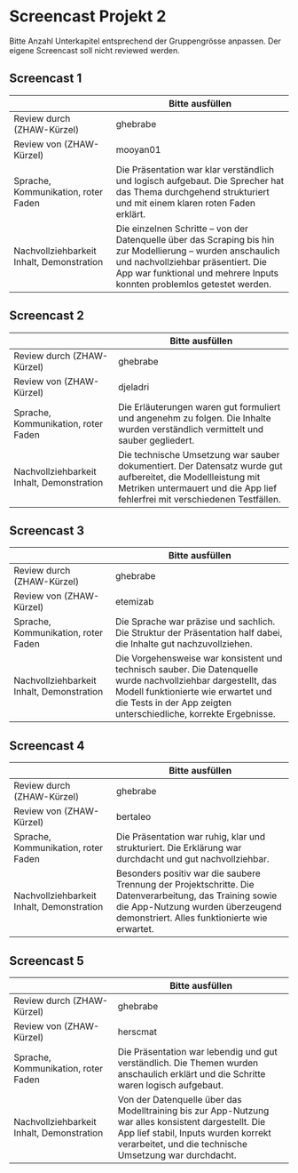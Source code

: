 
 
 # Screencast Projekt 2

Bitte Anzahl Unterkapitel entsprechend der Gruppengrösse anpassen. Der eigene Screencast soll nicht reviewed werden.

## Screencast 1

|       | Bitte ausfüllen |
|-------|-----------------|
| Review durch (ZHAW-Kürzel) | ghebrabe |
| Review von (ZHAW-Kürzel) | mooyan01 |
| Sprache, Kommunikation, roter Faden | Die Präsentation war klar verständlich und logisch aufgebaut. Die Sprecher hat das Thema durchgehend strukturiert und mit einem klaren roten Faden erklärt. |
| Nachvollziehbarkeit Inhalt, Demonstration | Die einzelnen Schritte – von der Datenquelle über das Scraping bis hin zur Modellierung – wurden anschaulich und nachvollziehbar präsentiert. Die App war funktional und mehrere Inputs konnten problemlos getestet werden. |

## Screencast 2

|       | Bitte ausfüllen |
|-------|-----------------|
| Review durch (ZHAW-Kürzel) | ghebrabe |
| Review von (ZHAW-Kürzel) | djeladri |
| Sprache, Kommunikation, roter Faden | Die Erläuterungen waren gut formuliert und angenehm zu folgen. Die Inhalte wurden verständlich vermittelt und sauber gegliedert. |
| Nachvollziehbarkeit Inhalt, Demonstration | Die technische Umsetzung war sauber dokumentiert. Der Datensatz wurde gut aufbereitet, die Modellleistung mit Metriken untermauert und die App lief fehlerfrei mit verschiedenen Testfällen. |

## Screencast 3

|       | Bitte ausfüllen |
|-------|-----------------|
| Review durch (ZHAW-Kürzel) | ghebrabe |
| Review von (ZHAW-Kürzel) | etemizab |
| Sprache, Kommunikation, roter Faden | Die Sprache war präzise und sachlich. Die Struktur der Präsentation half dabei, die Inhalte gut nachzuvollziehen. |
| Nachvollziehbarkeit Inhalt, Demonstration | Die Vorgehensweise war konsistent und technisch sauber. Die Datenquelle wurde nachvollziehbar dargestellt, das Modell funktionierte wie erwartet und die Tests in der App zeigten unterschiedliche, korrekte Ergebnisse. |

## Screencast 4

|       | Bitte ausfüllen |
|-------|-----------------|
| Review durch (ZHAW-Kürzel) | ghebrabe |
| Review von (ZHAW-Kürzel) | bertaleo |
| Sprache, Kommunikation, roter Faden | Die Präsentation war ruhig, klar und strukturiert. Die Erklärung war durchdacht und gut nachvollziehbar. |
| Nachvollziehbarkeit Inhalt, Demonstration | Besonders positiv war die saubere Trennung der Projektschritte. Die Datenverarbeitung, das Training sowie die App-Nutzung wurden überzeugend demonstriert. Alles funktionierte wie erwartet. |

## Screencast 5

|       | Bitte ausfüllen |
|-------|-----------------|
| Review durch (ZHAW-Kürzel) | ghebrabe |
| Review von (ZHAW-Kürzel) | herscmat |
| Sprache, Kommunikation, roter Faden | Die Präsentation war lebendig und gut verständlich. Die Themen wurden anschaulich erklärt und die Schritte waren logisch aufgebaut. |
| Nachvollziehbarkeit Inhalt, Demonstration | Von der Datenquelle über das Modelltraining bis zur App-Nutzung war alles konsistent dargestellt. Die App lief stabil, Inputs wurden korrekt verarbeitet, und die technische Umsetzung war durchdacht. |
